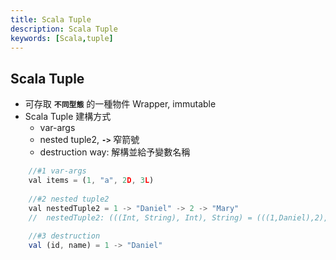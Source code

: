 ```yaml
---
title: Scala Tuple
description: Scala Tuple
keywords: [Scala,tuple]
---
```



## Scala Tuple
* 可存取 <code>__不同型態__</code> 的一種物件 Wrapper, immutable
* Scala Tuple 建構方式
    * var-args
    * nested tuple2, <code>__->__</code> 窄箭號
    * destruction way: 解構並給予變數名稱

```javascript
    //#1 var-args
    val items = (1, "a", 2D, 3L)
    
    //#2 nested tuple2
    val nestedTuple2 = 1 -> "Daniel" -> 2 -> "Mary"
    //  nestedTuple2: (((Int, String), Int), String) = (((1,Daniel),2),Mary)
    
    //#3 destruction
    val (id, name) = 1 -> "Daniel"
```